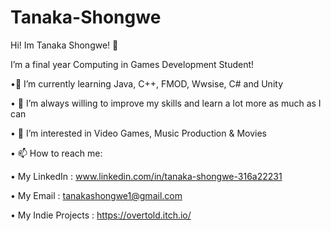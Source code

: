 # Tanaka-Shongwe

Hi! Im Tanaka Shongwe! 👋
 
I’m a final year Computing in Games Development Student!

•🌱 I’m currently learning Java, C++, FMOD, Wwsise, C# and Unity

• 🧠 I’m always willing to improve my skills and learn a lot more as much as I can

• 👀 I’m interested in Video Games, Music Production & Movies

• 📫 How to reach me:

•  My LinkedIn : www.linkedin.com/in/tanaka-shongwe-316a22231

• My Email : tanakashongwe1@gmail.com

• My Indie Projects : https://overtold.itch.io/ 
  
